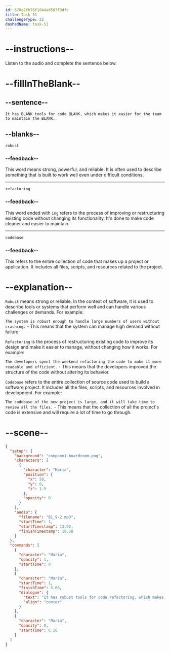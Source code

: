 ```yaml
---
id: 678e2fb76f1044ad587f3dfc
title: Task 51
challengeType: 22
dashedName: task-51
---
```


<!-- (audio) It has robust tools for code refactoring, which makes it easier for the team to maintain the codebase. -->

# --instructions--

Listen to the audio and complete the sentence below.

# --fillInTheBlank--

## --sentence--

`It has BLANK tools for code BLANK, which makes it easier for the team to maintain the BLANK.`

## --blanks--

`robust`

### --feedback--

This word means strong, powerful, and reliable. It is often used to describe something that is built to work well even under difficult conditions.

---

`refactoring`

### --feedback--

This word ended with `ing` refers to the process of improving or restructuring existing code without changing its functionality. It's done to make code cleaner and easier to maintain.

---

`codebase`

### --feedback--

This refers to the entire collection of code that makes up a project or application. It includes all files, scripts, and resources related to the project.

# --explanation--

`Robust` means strong or reliable. In the context of software, it is used to describe tools or systems that perform well and can handle various challenges or demands. For example:

`The system is robust enough to handle large numbers of users without crashing.` - This means that the system can manage high demand without failure.

`Refactoring` is the process of restructuring existing code to improve its design and make it easier to manage, without changing how it works. For example:

`The developers spent the weekend refactoring the code to make it more readable and efficient.` - This means that the developers improved the structure of the code without altering its behavior.

`Codebase` refers to the entire collection of source code used to build a software project. It includes all the files, scripts, and resources involved in development. For example:

`The codebase of the new project is large, and it will take time to review all the files.` - This means that the collection of all the project's code is extensive and will require a lot of time to go through.

# --scene--

```json
{
  "setup": {
    "background": "company1-boardroom.png",
    "characters": [
      {
        "character": "Maria",
        "position": {
          "x": 50,
          "y": 0,
          "z": 1.5
        },
        "opacity": 0
      }
    ],
    "audio": {
      "filename": "B1_9-2.mp3",
      "startTime": 1,
      "startTimestamp": 13.92,
      "finishTimestamp": 18.58
    }
  },
  "commands": [
    {
      "character": "Maria",
      "opacity": 1,
      "startTime": 0
    },
    {
      "character": "Maria",
      "startTime": 1,
      "finishTime": 5.66,
      "dialogue": {
        "text": "It has robust tools for code refactoring, which makes it easier for the team to maintain the code base.",
        "align": "center"
      }
    },
    {
      "character": "Maria",
      "opacity": 0,
      "startTime": 6.16
    }
  ]
}
```
